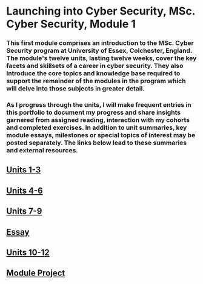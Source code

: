 # Launching into Cyber Security, MSc. Cyber Security, Module 1

### This first module comprises an introduction to the MSc. Cyber Security program at University of Essex, Colchester, England. The module's twelve units, lasting twelve weeks, cover the key facets and skillsets of a career in cyber security. They also introduce the core topics and knowledge base required to support the remainder of the modules in the program which will delve into those subjects in greater detail.

### As I progress through the units, I will make frequent entries in this portfolio to document my progress and share insights garnered from assigned reading, interaction with my cohorts and completed exercises. In addition to unit summaries, key module essays, milestones or special topics of interest may be posted separately. The links below lead to these summaries and external resources.

## [Units 1-3](units1-3.pdf) 

## [Units 4-6](units4-6)

## [Units 7-9](units7-9)

## [Essay](module_essay)

## [Units 10-12](units10-12)

## [Module Project](module_project)
